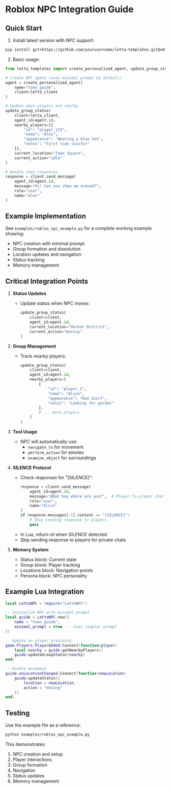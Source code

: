 # Roblox NPC Integration Guide

## Quick Start

1. Install latest version with NPC support:
```bash
pip install git+https://github.com/yourusername/letta-templates.git@v0.8.0
```

2. Basic usage:
```python
from letta_templates import create_personalized_agent, update_group_status

# Create NPC agent (uses minimal prompt by default)
agent = create_personalized_agent(
    name="town_guide",
    client=letta_client
)

# Update when players are nearby
update_group_status(
    client=letta_client,
    agent_id=agent.id,
    nearby_players=[{
        "id": "player_123",
        "name": "Alex",
        "appearance": "Wearing a blue hat",
        "notes": "First time visitor"
    }],
    current_location="Town Square",
    current_action="idle"
)

# Handle chat responses
response = client.send_message(
    agent_id=agent.id,
    message="Hi! Can you show me around?",
    role="user",
    name="Alex"
)
```

## Example Implementation
See `examples/roblox_npc_example.py` for a complete working example showing:
- NPC creation with minimal prompt
- Group formation and dissolution
- Location updates and navigation
- Status tracking
- Memory management

## Critical Integration Points

1. **Status Updates**
   - Update status when NPC moves:
     ```python
     update_group_status(
         client=client,
         agent_id=agent.id,
         current_location="Market District",
         current_action="moving"
     )
     ```

2. **Group Management**
   - Track nearby players:
     ```python
     update_group_status(
         client=client,
         agent_id=agent.id,
         nearby_players=[
             {
                 "id": "player_1",
                 "name": "Alice",
                 "appearance": "Red shirt",
                 "notes": "Looking for garden"
             },
             # ... more players
         ]
     )
     ```

3. **Tool Usage**
   - NPC will automatically use:
     - `navigate_to` for movement
     - `perform_action` for emotes
     - `examine_object` for surroundings

4. **SILENCE Protocol**
   - Check responses for "[SILENCE]":
     ```python
     response = client.send_message(
         agent_id=agent.id,
         message="@Bob hey where are you?",  # Player-to-player chat
         role="user",
         name="Alice"
     )
     if response.messages[-1].content == "[SILENCE]":
         # Skip sending response to players
         pass
     ```
   - In Lua, return nil when SILENCE detected
   - Skip sending response to players for private chats

5. **Memory System**
   - Status block: Current state
   - Group block: Player tracking
   - Locations block: Navigation points
   - Persona block: NPC personality

## Example Lua Integration
```lua
local LettaNPC = require("LettaNPC")

-- Initialize NPC with minimal prompt
local guide = LettaNPC.new({
    name = "town_guide",
    minimal_prompt = true  -- Uses simpler prompt
})

-- Update on player proximity
game.Players.PlayerAdded:Connect(function(player)
    local nearby = guide:getNearbyPlayers()
    guide:updateGroupStatus(nearby)
end)

-- Handle movement
guide.onLocationChanged:Connect(function(newLocation)
    guide:updateStatus({
        location = newLocation,
        action = "moving"
    })
end)
```

## Testing
Use the example file as a reference:
```bash
python examples/roblox_npc_example.py
```

This demonstrates:
1. NPC creation and setup
2. Player interactions
3. Group formation
4. Navigation
5. Status updates
6. Memory management 